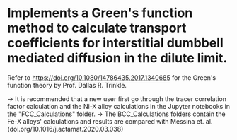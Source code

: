 # Implements a Green's function method to calculate transport coefficients for interstitial dumbbell mediated diffusion in the dilute limit.
Refer to https://doi.org/10.1080/14786435.2017.1340685 for the Green's function theory by Prof. Dallas R. Trinkle.

-> It is recommended that a new user first go through the tracer correlation factor calculation and the Ni-X alloy calculations in the Jupyter notebooks in the "FCC_Calculations" folder.
-> The BCC_Calculations folders contain the Fe-X alloys' calculations and results are compared with Messina et. al. (doi.org/10.1016/j.actamat.2020.03.038)
